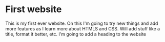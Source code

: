 # First website
This is my first ever website. On this I'm going to try new things and add more features as I learn more about HTMLS and CSS. Will add stuff like a title, format it better, etc. I'm going to add a heading to the website